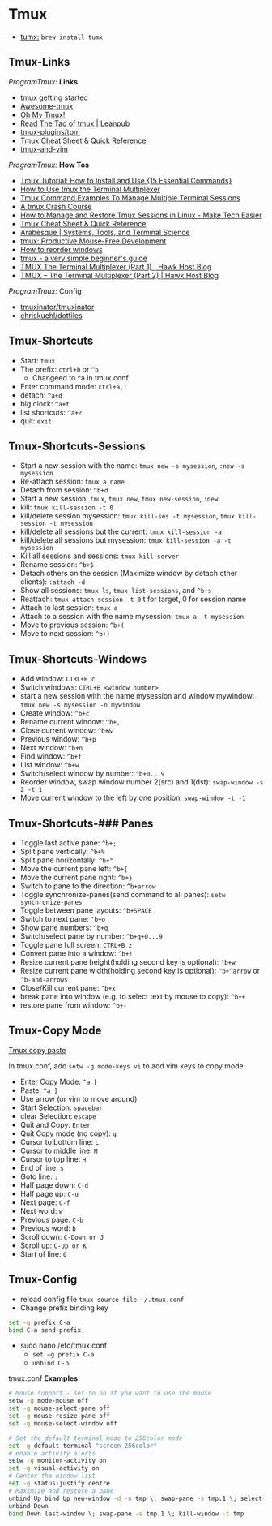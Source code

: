 # Tmux

- [tumx:](https://github.com/tmux/tmux/wiki) `brew install tumx`

## Tmux-Links

_ProgramTmux:_ **Links**

- [tmux getting started](https://github.com/tmux/tmux/wiki/Getting-Started)
- [Awesome-tmux](https://github.com/rothgar/awesome-tmux)
- [Oh My Tmux!](https://github.com/gpakosz/.tmux)
- [Read The Tao of tmux | Leanpub](https://leanpub.com/the-tao-of-tmux/read)
- [tmux-plugins/tpm](https://github.com/tmux-plugins/tpm)
- [Tmux Cheat Sheet & Quick Reference](https://tmuxcheatsheet.com/)
- [tmux-and-vim](https://www.bugsnag.com/blog/tmux-and-vim)

_ProgramTmux:_ **How Tos**

- [Tmux Tutorial: How to Install and Use {15 Essential Commands}](https://phoenixnap.com/kb/tmux-tutorial-install-commands)
- [How to Use tmux the Terminal Multiplexer](https://www.linode.com/docs/networking/ssh/persistent-terminal-sessions-with-tmux/)
- [Tmux Command Examples To Manage Multiple Terminal Sessions](https://www.ostechnix.com/tmux-command-examples-to-manage-multiple-terminal-sessions/)
- [A tmux Crash Course](https://thoughtbot.com/blog/a-tmux-crash-course)
- [How to Manage and Restore Tmux Sessions in Linux - Make Tech Easier](https://www.maketecheasier.com/manage-restore-tmux-sessions-linux/)
- [Tmux Cheat Sheet & Quick Reference](https://tmuxcheatsheet.com/)
- [Arabesque | Systems, Tools, and Terminal Science](https://sanctum.geek.nz/arabesque/)
- [tmux: Productive Mouse-Free Development](http://pragprog.com/book/bhtmux/tmux)
- [How to reorder windows](http://superuser.com/questions/343572/tmux-how-do-i-reorder-my-windows)
- [tmux - a very simple beginner's guide](https://www.ocf.berkeley.edu/~ckuehl/tmux/)
- [TMUX The Terminal Multiplexer (Part 1) | Hawk Host Blog](https://blog.hawkhost.com/2010/06/28/tmux-the-terminal-multiplexer/)
- [TMUX – The Terminal Multiplexer (Part 2) | Hawk Host Blog](https://blog.hawkhost.com/2010/07/02/tmux-%e2%80%93-the-terminal-multiplexer-part-2/)

_ProgramTmux:_ Config

- [tmuxinator/tmuxinator](https://github.com/tmuxinator/tmuxinator)
- [chriskuehl/dotfiles](https://github.com/chriskuehl/dotfiles/blob/master/tmux.conf)

## Tmux-Shortcuts

- Start: `tmux`
- The prefix: `ctrl+b` or `^b`
  - Changeed to ^a in tmux.conf
- Enter command mode: `ctrl+a,:`
- detach: `^a+d`
- big clock: `^a+t`
- list shortcuts: `^a+?`
- quit: `exit`

## Tmux-Shortcuts-Sessions

- Start a new session with the name: `tmux new -s mysession`, `:new -s mysession`
- Re-attach session: `tmux a name`
- Detach from session: `^b+d`
- Start a new session: `tmux`, `tmux new`, `tmux new-session`, `:new`
- kill: `tmux kill-session -t 0`
- kill/delete session mysession: `tmux kill-ses -t mysession`, `tmux kill-session -t mysession`
- kill/delete all sessions but the current: `tmux kill-session -a`
- kill/delete all sessions but mysession: `tmux kill-session -a -t mysession`
- Kill all sessions and sessions: `tmux kill-server`
- Rename session: `^b+$`
- Detach others on the session (Maximize window by detach other clients): `:attach -d`
- Show all sessions: `tmux ls`, `tmux list-sessions`, and `^b+s`
- Reattach: `tmux attach-session -t 0` t for target, 0 for session name
- Attach to last session: `tmux a`
- Attach to a session with the name mysession: `tmux a -t mysession`
- Move to previous session: `^b+(`
- Move to next session: `^b+)`

## Tmux-Shortcuts-Windows

- Add window: `CTRL+B c`
- Switch windows: `CTRL+B <window number>`
- start a new session with the name mysession and window mywindow: `tmux new -s mysession -n mywindow`
- Create window: `^b+c`
- Rename current window: `^b+,`
- Close current window: `^b+&`
- Previous window: `^b+p`
- Next window: `^b+n`
- Find window: `^b+f`
- List window: `^b+w`
- Switch/select window by number: `^b+0...9`
- Reorder window, swap window number 2(src) and 1(dst): `swap-window -s 2 -t 1`
- Move current window to the left by one position: `swap-window -t -1`

## Tmux-Shortcuts-### Panes

- Toggle last active pane: `^b+;`
- Split pane vertically: `^b+%`
- Split pane horizontally: `^b+"`
- Move the current pane left: `^b+{`
- Move the current pane right: `^b+}`
- Switch to pane to the direction: `^b+arrow`
- Toggle synchronize-panes(send command to all panes): `setw synchronize-panes`
- Toggle between pane layouts: `^b+SPACE`
- Switch to next pane: `^b+o`
- Show pane numbers: `^b+q`
- Switch/select pane by number: `^b+q+0...9`
- Toggle pane full screen: `CTRL+B z`
- Convert pane into a window: `^b+!`
- Resize current pane height(holding second key is optional): `^b+w`
- Resize current pane width(holding second key is optional): `^b+^arrow` or `^b-and-arrows`
- Close/Kill current pane: `^b+x`
- break pane into window (e.g. to select text by mouse to copy): `^b++`
- restore pane from window: `^b+-`

## Tmux-Copy Mode

[Tmux copy paste](https://www.rushiagr.com/blog/2016/06/16/everything-you-need-to-know-about-tmux-copy-pasting-ubuntu/)

In tmux.conf, add `setw -g mode-keys vi` to add vim keys to copy mode

- Enter Copy Mode: `^a [`
- Paste: `^a ]`
- Use arrow (or vim to move around)
- Start Selection: `spacebar`
- clear Selection: `escape`
- Quit and Copy: `Enter`
- Quit Copy mode (no copy): `q`
- Cursor to bottom line: `L`
- Cursor to middle line: `M`
- Cursor to top line: `H`
- End of line: `$`
- Goto line: `:`
- Half page down: `C-d`
- Half page up: `C-u`
- Next page: `C-f`
- Next word: `w`
- Previous page: `C-b`
- Previous word: `b`
- Scroll down: `C-Down or J`
- Scroll up: `C-Up or K`
- Start of line: `0`

## Tmux-Config

- reload config file `tmux source-file ~/.tmux.conf`
- Change prefix binding key

``` bash
set -g prefix C-a
bind C-a send-prefix
```

- sudo nano /etc/tmux.conf
  - `set –g prefix C-a`
  - `unbind C-b`

tmux.conf **Examples**

``` bash
# Mouse support - set to on if you want to use the mouse
setw -g mode-mouse off
set -g mouse-select-pane off
set -g mouse-resize-pane off
set -g mouse-select-window off

# Set the default terminal mode to 256color mode
set -g default-terminal "screen-256color"
# enable activity alerts
setw -g monitor-activity on
set -g visual-activity on
# Center the window list
set -g status-justify centre
# Maximize and restore a pane
unbind Up bind Up new-window -d -n tmp \; swap-pane -s tmp.1 \; select-window -t tmp
unbind Down
bind Down last-window \; swap-pane -s tmp.1 \; kill-window -t tmp
```
